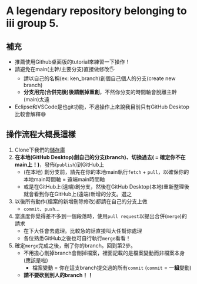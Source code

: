 # A legendary repository belonging to iii group 5.

## 補充
- 推薦使用Github桌面版的tutorial來練習一下操作！
- 請避免在main(主幹/主要分支)直接做修改🖐️
    - 請以自己的名稱(ex: ken_branch)創個自己個人的分支(create new branch)
    - **分支用完(合併完後)後請刪掉重創**，不然你分支的時間軸會脫離主幹(main)太遠
- Eclipse和VSCode是也git功能，不過操作上來說我目前只有GitHub Desktop比較會解釋😅

## 操作流程大概長這樣
1. Clone下我們的[儲存庫](https://github.com/AWildHuskyAppeard/legendary-repository.git)
2. **在本地(GitHub Desktop)創自己的分支(branch)、切換過去( = 確定你不在main上！)**，發佈(`publish`)到GitHub上 
    - (在本地) 創分支前，請先在你的本地main執行`fetch` + `pull`，以確保你的本地main時間軸 = 遠端main時間軸
    - 或是在GitHub上(遠端)創分支，然後在GitHub Desktop(本地)重新整理後就會看到你在GitHub上(遠端)新增的分支。選之
3. 以後所有動作(檔案的新增刪除修改)都請在自己的分支上做
    - `commit`、`push`...
4. 當進度你覺得差不多到一個段落時，使用`pull request`以提出合併(`merge`)的請求
    - 在下大任會去處理。比較急的話直接叫大任幫你處理
    - 各位熟悉GitHub之後也可自行執行`merge`看看！
5. 確定`merge`完成之後，刪了你的branch。回到第2步。
    - 不用擔心刪掉branch會刪掉檔案，裡面記載的是檔案變動而非檔案本身 (應該是啦)
        - 檔案變動 = 你在這支branch提交過的所有`commit` (`commit` = 一**組**變動)
    - **請不要砍到別人的branch！！**
